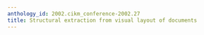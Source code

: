 ```yaml
---
anthology_id: 2002.cikm_conference-2002.27
title: Structural extraction from visual layout of documents
---
```

